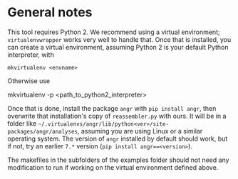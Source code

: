 # General notes
This tool requires Python 2. We recommend using a virtual environment;
`virtualenvwrapper` works very well to handle that.
Once that is installed, you can create a virtual environment, assuming Python 2 is your default Python interpreter, with

    mkvirtualenv <envname>

Otherwise use

   mkvirtualenv <envname> -p <path_to_python2_interpreter>

Once that is done, install the package `angr` with `pip install angr`,
then overwrite that installation's copy of `reassembler.py` with ours.
It will be in a folder like `~/.virtualenvs/angr/lib/python<ver>/site-packages/angr/analyses`,
assuming you are using Linux or a similar operating system.
The version of `angr` installed by default should work,
but if not, try an earlier `7.*` version
(`pip install angr==<version>`).

The makefiles in the subfolders of the examples folder should not need any modification to run
if working on the virtual environment defined above.
